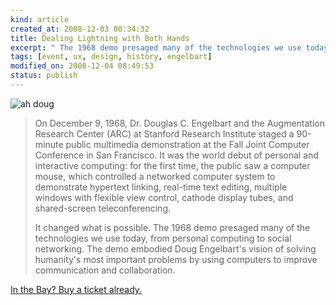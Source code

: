 ```yaml
--- 
kind: article
created_at: 2008-12-03 00:34:32
title: Dealing Lightning with Both Hands
excerpt: " The 1968 demo presaged many of the technologies we use today, from personal computing to social networking."
tags: [event, ux, design, history, engelbart]
modified_on: 2008-12-04 08:49:53
status: publish
---
```


<img src="/images/doug-e.gif" alt="ah doug" title="douglas-engelbart-12" class="alignnone size-full wp-image-295" />

<blockquote>
On December 9, 1968, Dr. Douglas C. Engelbart and the Augmentation Research Center (ARC) at Stanford Research Institute staged a 90-minute public multimedia demonstration at the Fall Joint Computer Conference in San Francisco. It was the world debut of personal and interactive computing: for the first time, the public saw a computer mouse, which controlled a networked computer system to demonstrate hypertext linking, real-time text editing, multiple windows with flexible view control, cathode display tubes, and shared-screen teleconferencing.

It changed what is possible. The 1968 demo presaged many of the technologies we use today, from personal computing to social networking. The demo embodied Doug Engelbart's vision of solving humanity's most important problems by using computers to improve communication and collaboration.</blockquote>

<a href="http://stanfordtickets.org/tickets/calendar/view.aspx?id=2324">In the Bay? Buy a ticket already.</a>
